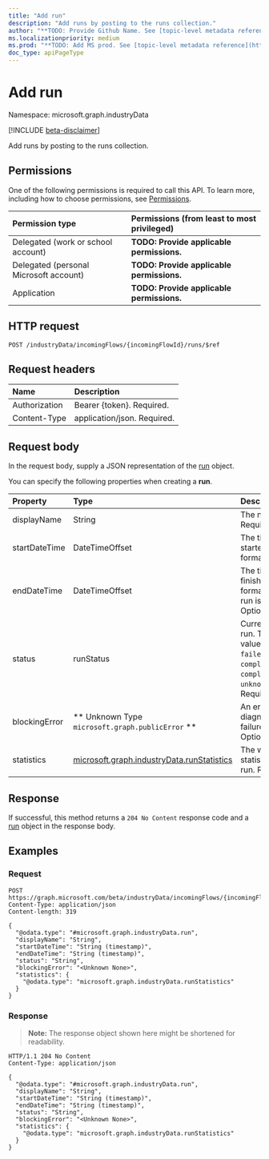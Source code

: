 ```yaml
---
title: "Add run"
description: "Add runs by posting to the runs collection."
author: "**TODO: Provide Github Name. See [topic-level metadata reference](https://msgo.azurewebsites.net/add/document/guidelines/metadata.html#topic-level-metadata)**"
ms.localizationpriority: medium
ms.prod: "**TODO: Add MS prod. See [topic-level metadata reference](https://msgo.azurewebsites.net/add/document/guidelines/metadata.html#topic-level-metadata)**"
doc_type: apiPageType
---
```


# Add run
Namespace: microsoft.graph.industryData

[!INCLUDE [beta-disclaimer](../../includes/beta-disclaimer.md)]

Add runs by posting to the runs collection.

## Permissions
One of the following permissions is required to call this API. To learn more, including how to choose permissions, see [Permissions](/graph/permissions-reference).

|Permission type|Permissions (from least to most privileged)|
|:---|:---|
|Delegated (work or school account)|**TODO: Provide applicable permissions.**|
|Delegated (personal Microsoft account)|**TODO: Provide applicable permissions.**|
|Application|**TODO: Provide applicable permissions.**|

## HTTP request

<!-- {
  "blockType": "ignored"
}
-->
``` http
POST /industryData/incomingFlows/{incomingFlowId}/runs/$ref
```

## Request headers
|Name|Description|
|:---|:---|
|Authorization|Bearer {token}. Required.|
|Content-Type|application/json. Required.|

## Request body
In the request body, supply a JSON representation of the [run](../resources/industrydata-run.md) object.

You can specify the following properties when creating a **run**.

|Property|Type|Description|
|:---|:---|:---|
|displayName|String|The name of the run. Required.|
|startDateTime|DateTimeOffset|The time the run started in ISO 8601 format. Required.|
|endDateTime|DateTimeOffset|The time the run finished in ISO 8601 format, or null if the run is still in-progress. Optional.|
|status|runStatus|Current status of the run. The possible values are: `running`, `failed`, `completed`, `completedWithErrors`, `completedWithWarnings`, `unknownFutureValue`. Required.|
|blockingError|** Unknown Type `microsoft.graph.publicError` **|An error object to diagnose critical failures in a run. Optional.|
|statistics|[microsoft.graph.industryData.runStatistics](../resources/industrydata-runstatistics.md)|The weakly-typed statistics log from the run. Required.|



## Response

If successful, this method returns a `204 No Content` response code and a [run](../resources/industrydata-run.md) object in the response body.

## Examples

### Request
<!-- {
  "blockType": "request",
  "name": "create_run_from_"
}
-->
``` http
POST https://graph.microsoft.com/beta/industryData/incomingFlows/{incomingFlowId}/runs/$ref
Content-Type: application/json
Content-length: 319

{
  "@odata.type": "#microsoft.graph.industryData.run",
  "displayName": "String",
  "startDateTime": "String (timestamp)",
  "endDateTime": "String (timestamp)",
  "status": "String",
  "blockingError": "<Unknown None>",
  "statistics": {
    "@odata.type": "microsoft.graph.industryData.runStatistics"
  }
}
```


### Response
>**Note:** The response object shown here might be shortened for readability.
<!-- {
  "blockType": "response",
  "truncated": true,
  "@odata.type": "microsoft.graph.industryData.run"
}
-->
``` http
HTTP/1.1 204 No Content
Content-Type: application/json

{
  "@odata.type": "#microsoft.graph.industryData.run",
  "displayName": "String",
  "startDateTime": "String (timestamp)",
  "endDateTime": "String (timestamp)",
  "status": "String",
  "blockingError": "<Unknown None>",
  "statistics": {
    "@odata.type": "microsoft.graph.industryData.runStatistics"
  }
}
```

